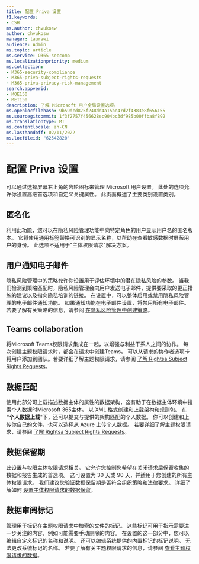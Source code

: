```yaml
---
title: 配置 Priva 设置
f1.keywords:
- CSH
ms.author: chvukosw
author: chvukosw
manager: laurawi
audience: Admin
ms.topic: article
ms.service: O365-seccomp
ms.localizationpriority: medium
ms.collection:
- M365-security-compliance
- M365-priva-subject-rights-requests
- M365-priva-privacy-risk-management
search.appverid:
- MOE150
- MET150
description: 了解 Microsoft 用户全局设置选项。
ms.openlocfilehash: 9b59dcd875f248dd4a15be47d2f4383e8f656155
ms.sourcegitcommit: 1f3f2757f456628ec904bc3df985b00ffba8f892
ms.translationtype: MT
ms.contentlocale: zh-CN
ms.lasthandoff: 02/11/2022
ms.locfileid: "62542820"
---
```

# <a name="configure-priva-settings"></a>配置 Priva 设置

可以通过选择屏幕右上角的齿轮图标来管理 Microsoft 用户设置。 此处的选项允许你设置高级首选项和自定义关键属性。 此页面概述了主要类别设置类别。

## <a name="anonymization"></a>匿名化

利用此功能，您可以在隐私风险管理功能中向特定角色的用户显示用户名的匿名版本。 它将使用通用标签替换可识别的显示名称，以帮助在查看敏感数据时屏蔽用户的身份。 此选项不适用于"主体权限请求"解决方案。

## <a name="user-notification-emails"></a>用户通知电子邮件  

隐私风险管理中的策略允许你设置用于评估环境中的潜在隐私风险的参数。 当我们检测到策略匹配时，隐私风险管理会向用户发送电子邮件，提供要采取的更正措施的建议以及指向隐私培训的链接。 在设置中，可以整体启用或禁用隐私风险管理的电子邮件通知功能。 如果通知功能在电子邮件设置，将禁用所有电子邮件。 若要了解有关策略的信息，请参阅 [在隐私风险管理中创建策略](risk-management-policies.md)。

## <a name="teams-collaboration"></a>Teams collaboration  

将Microsoft Teams权限请求集成在一起，以增强与利益干系人之间的协作。 每次创建主题权限请求时，都会在请求中创建Teams。 可以从请求的协作者选项卡将用户添加到团队。若要详细了解主题权限请求，请参阅 [了解 Rightsa Subject Rights Requests](subject-rights-requests.md)。

## <a name="data-matching"></a>数据匹配  

使用此部分可上载描述数据主体的属性的数据架构，这有助于在数据主体环境中搜索个人数据时Microsoft 365主体。 以 XML 格式创建和上载架构和规则包。 在 **"个人数据上载**"下，还可以提交与提供的架构匹配的个人数据。 你可以创建和上传你自己的文件，也可以选择从 Azure 上传个人数据。 若要详细了解主题权限请求，请参阅 [了解 Rightsa Subject Rights Requests](subject-rights-requests.md)。

## <a name="data-retention-periods"></a>数据保留期

此设置与权限主体权限请求相关。 它允许您控制您希望在关闭请求后保留收集的数据和报告生成的首选项。 这可设置为 30 天或 90 天，并适用于您创建的所有主体权限请求。 我们建议您验证数据保留期是否符合组织策略和法律要求。 详细了解如何 [设置主体权限请求的数据保留](subject-rights-requests-reports.md#manage-data-retention)。

## <a name="data-review-tags"></a>数据审阅标记

管理用于标记在主题权限请求中检索的文件的标记。 这些标记可用于指示需要进一步关注的内容，例如可能需要手动删除的内容。 在设置的这一部分中，您可以编辑自定义标记的名称和说明。 还可以编辑系统提供的内置标记的标记说明。 无法更改系统标记的名称。 若要了解有关主题权限请求的信息，请参阅 [查看主题权限请求的数据](subject-rights-requests-data-review.md#step-3-review-data)。
